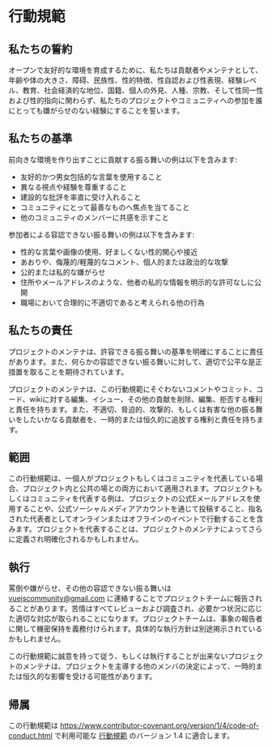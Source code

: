 # 行動規範

## 私たちの誓約

オープンで友好的な環境を育成するために、私たちは貢献者やメンテナとして、年齢や体の大きさ、障碍、民族性、性的特徴、性自認および性表現、経験レベル、教育、社会経済的な地位、国籍、個人の外見、人種、宗教、そして性同一性および性的指向に関わらず、私たちのプロジェクトやコミュニティへの参加を誰にとっても嫌がらせのない経験にすることを誓います。

## 私たちの基準

前向きな環境を作り出すことに貢献する振る舞いの例は以下を含みます:

* 友好的かつ男女包括的な言葉を使用すること
* 異なる視点や経験を尊重すること
* 建設的な批評を率直に受け入れること
* コミュニティにとって最善なものへ焦点を当てること
* 他のコミュニティのメンバーに共感を示すこと

参加者による容認できない振る舞いの例は以下を含みます:

* 性的な言葉や画像の使用、好ましくない性的関心や接近
* あおりや、侮蔑的/軽蔑的なコメント、個人的または政治的な攻撃
* 公的または私的な嫌がらせ
* 住所やメールアドレスのような、他者の私的な情報を明示的な許可なしに公開
* 職場において合理的に不適切であると考えられる他の行為

## 私たちの責任

プロジェクトのメンテナは、許容できる振る舞いの基準を明確にすることに責任があります。また、何らかの容認できない振る舞いに対して、適切で公平な是正措置を取ることを期待されています。

プロジェクトのメンテナは、この行動規範にそぐわないコメントやコミット、コード、wikiに対する編集、イシュー、その他の貢献を削除、編集、拒否する権利と責任を持ちます。また、不適切、脅迫的、攻撃的、もしくは有害な他の振る舞いをしたいかなる貢献者を、一時的または恒久的に追放する権利と責任を持ちます。

## 範囲

この行動規範は、一個人がプロジェクトもしくはコミュニティを代表している場合、プロジェクト内と公共の場との両方において適用されます。プロジェクトもしくはコミュニティを代表する例は、プロジェクトの公式Eメールアドレスを使用することや、公式ソーシャルメディアアカウントを通じて投稿すること、指名された代表者としてオンラインまたはオフラインのイベントで行動することを含みます。プロジェクトを代表することは、プロジェクトのメンテナによってさらに定義され明確化されるかもしれません。

## 執行

罵倒や嫌がらせ、その他の容認できない振る舞いは vuejscommunity@gmail.com に連絡することでプロジェクトチームに報告されることがあります。苦情はすべてレビューおよび調査され、必要かつ状況に応じた適切な対応が取られることになります。プロジェクトチームは、事象の報告者に関して機密保持を義務付けられます。具体的な執行方針は別途掲示されているかもしれません。

この行動規範に誠意を持って従う、もしくは執行することが出来ないプロジェクトのメンテナは、プロジェクトを主導する他のメンバの決定によって、一時的または恒久的な影響を受ける可能性があります。

## 帰属

この行動規範は https://www.contributor-covenant.org/version/1/4/code-of-conduct.html で利用可能な [行動規範][homepage] のバージョン 1.4 に適合します。

[homepage]: https://www.contributor-covenant.org